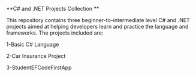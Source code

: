 **C# and .NET Projects Collection
**

This repository contains three beginner-to-intermediate level C# and .NET projects aimed at helping developers learn and practice the language and frameworks. The projects included are:

1-Basic C# Language

2-Car Insurance Project

3-StudentEFCodeFirstApp
